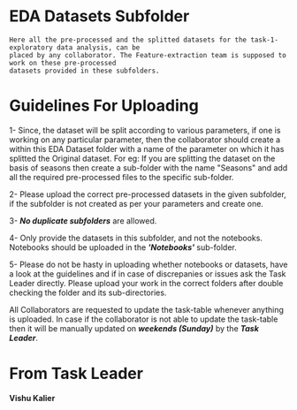 

# EDA Datasets Subfolder
    Here all the pre-processed and the splitted datasets for the task-1-exploratory data analysis, can be
    placed by any collaborator. The Feature-extraction team is supposed to work on these pre-processed 
    datasets provided in these subfolders.


# Guidelines For Uploading
1- Since, the dataset will be split according to various parameters, if one is working on any particular parameter, then the collaborator should create a 
within this EDA Dataset folder with a name of the parameter on which it has splitted the Original dataset. For eg: If you are splitting the dataset on the basis
of seasons then create a sub-folder with the name "Seasons" and add all the required pre-processed files to the specific sub-folder.

2- Please upload the correct pre-processed datasets in the given subfolder, if the subfolder is not created as per your parameters and create one.

3- <b><i>No duplicate subfolders</i></b> are allowed.

4- Only provide the datasets in this subfolder, and not the notebooks. Notebooks should be uploaded in the <b><i>'Notebooks'</i></b> sub-folder.

5- Please do not be hasty in uploading whether notebooks or datasets, have a look at the guidelines and if in case of discrepanies or issues ask the Task Leader directly.
Please upload your work in the correct folders after double checking the folder and its sub-directories.

All Collaborators are requested to update the task-table whenever anything is uploaded. In case if the collaborator is not able to update the task-table then it will be
manually updated on <b><i>weekends (Sunday)</i></b> by the <b><i>Task Leader</i></b>.


# From Task Leader
  <b> Vishu Kalier </b>
